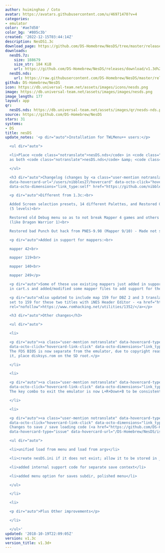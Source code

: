 ```yaml
---
author: huiminghao / Coto
avatar: https://avatars.githubusercontent.com/u/46971470?v=4
categories:
- emulator
color: '#ae7d50'
color_bg: '#805c3b'
created: '2022-12-15T03:44:14Z'
description: NesDS1.3c
download_page: https://github.com/DS-Homebrew/NesDS/tree/master/release
downloads:
  nesDS.7z:
    size: 188679
    size_str: 184 KiB
    url: https://github.com/DS-Homebrew/NesDS/releases/download/v1.3d%2B/nesDS.7z
  nesDS.nds:
    url: https://raw.githubusercontent.com/DS-Homebrew/NesDS/master/release/nesDS.nds
github: DS-Homebrew/NesDS
icon: https://db.universal-team.net/assets/images/icons/nesds.png
image: https://db.universal-team.net/assets/images/images/nesds.png
image_length: 177
layout: app
qr:
  nesDS.nds: https://db.universal-team.net/assets/images/qr/nesds-nds.png
source: https://github.com/DS-Homebrew/NesDS
stars: 31
systems:
- DS
title: nesDS
update_notes: '<p dir="auto">Installation for TWLMenu++ users:</p>

  <ul dir="auto">

  <li>Place <code class="notranslate">nesDS.nds</code> in <code class="notranslate">sd:/_nds/TWiLightMenu/emulators/</code>
  as both <code class="notranslate">nesDS.nds</code> &amp; <code class="notranslate">nesTWL.nds</code></li>

  </ul>

  <h3 dir="auto">Changelog (changes by <a class="user-mention notranslate" data-hovercard-type="user"
  data-hovercard-url="/users/nibbles27/hovercard" data-octo-click="hovercard-link-click"
  data-octo-dimensions="link_type:self" href="https://github.com/nibbles27">@nibbles27</a>)</h3>

  <p dir="auto">Different from 1.3c:<br>

  Added Screen selection presets, 14 different Palettes, and Restored Gamma selection
  (5 levels)<br>

  Restored old Debug menu so as to not break Mapper 4 games and others to a crash
  (like Dragon Warrior 1)<br>

  Restored bad Punch Out hack from PNES-9.98 (Mapper 9/10) - Made not so bad!</p>

  <p dir="auto">Added in support for mappers:<br>

  mapper 42<br>

  mapper 119<br>

  mapper 140<br>

  mapper 249</p>

  <p dir="auto">Some of these use existing mappers just added in support for them
  in cart.s and added/modified some mapper files to add support for these!</p>

  <p dir="auto">Also updated to include map 159 for DBZ 2 and 3 translations, please
  set to 159 for these two titles with iNES Header Editor - <a href="https://www.romhacking.net/utilities/1352/"
  rel="nofollow">https://www.romhacking.net/utilities/1352/</a></p>

  <h3 dir="auto">Other changes</h3>

  <ul dir="auto">

  <li>

  <p dir="auto"><a class="user-mention notranslate" data-hovercard-type="user" data-hovercard-url="/users/nadiaholmquist/hovercard"
  data-octo-click="hovercard-link-click" data-octo-dimensions="link_type:self" href="https://github.com/nadiaholmquist">@nadiaholmquist</a>:
  The FDS BIOS is now separate from the emulator, due to copyright reasons. To re-add
  it, place disksys.rom on the SD root.</p>

  </li>

  <li>

  <p dir="auto"><a class="user-mention notranslate" data-hovercard-type="user" data-hovercard-url="/users/NightScript370/hovercard"
  data-octo-click="hovercard-link-click" data-octo-dimensions="link_type:self" href="https://github.com/NightScript370">@NightScript370</a>:
  The key combo to exit the emulator is now L+R+Down+B to be consistent with nds-bootstrap.</p>

  </li>

  <li>

  <p dir="auto"><a class="user-mention notranslate" data-hovercard-type="user" data-hovercard-url="/users/ds-sloth/hovercard"
  data-octo-click="hovercard-link-click" data-octo-dimensions="link_type:self" href="https://github.com/ds-sloth">@ds-sloth</a>:
  Changes to save / save loading code (<a href="https://github.com/DS-Homebrew/NesDS/issues/6"
  data-hovercard-type="issue" data-hovercard-url="/DS-Homebrew/NesDS/issues/6/hovercard">#6</a>)</p>

  <ul dir="auto">

  <li>unified load from menu and load from argv</li>

  <li>create nesDS.ini if it does not exist; allow it to be stored in _nds</li>

  <li>added internal support code for separate save context</li>

  <li>added menu option for saves subdir, polished menu</li>

  </ul>

  </li>

  <li>

  <p dir="auto">Plus Other improvements</p>

  </li>

  </ul>'
updated: '2018-10-19T22:09:05Z'
version: v1.3c
version_title: v1.3d+
---
```

